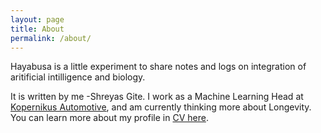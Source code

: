 ```yaml
---
layout: page
title: About
permalink: /about/
---
```


Hayabusa is a little experiment to share notes and logs on integration of aritificial intilligence and biology.  

It is written by me -Shreyas Gite. I work as a Machine Learning Head at [Kopernikus Automotive](https://www.kopernikusauto.com), and am currently thinking more about Longevity. 
You can learn more about my profile in [CV here](https://github.com/shreyasgite/Shreyas-Gite-Resume). 
